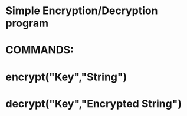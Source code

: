 # Simple Encryption/Decryption program
# COMMANDS:
#           encrypt("Key","String")
#
#           decrypt("Key","Encrypted String")
#
